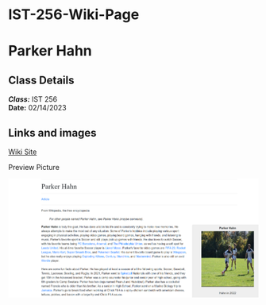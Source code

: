 # IST-256-Wiki-Page

# Parker Hahn

## Class Details
***Class:*** IST 256  
**Date:** 02/14/2023

## Links and images

[Wiki Site](https://parker782001.github.io/IST-256-Wiki-Page/)

Preview Picture

![image](https://github.com/Parker782001/IST-256-Wiki-Page/blob/main/Preview.png)
